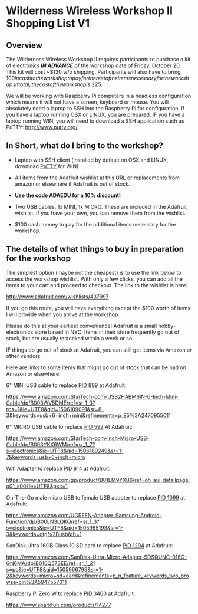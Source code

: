 # Wilderness Wireless Workshop II Shopping List V1

## Overview

The Wilderness Wireless Workshop II requires participants to purchase a kit of electronics __*IN ADVANCE*__ of the workshop date of Friday, October 20. This kit will cost ~$130 w/o shipping. Participants will also have to bring $100 in cash to the workshop to pay for the rest of the items necessary for the workshop. In total, the cost of the workshop is ~$225.

We will be working with Raspberry Pi computers in a headless configuration which means it will not have a screen, keyboard or mouse. You will absolutely need a laptop to SSH into the Raspberry Pi for configuration. If you have a laptop running OSX or LINUX, you are prepared. IF you have a laptop running WIN, you will need to download a SSH application such as PuTTY: http://www.putty.org/

## In Short, what do I bring to the workshop?

* Laptop with SSH client (installed by default on OSX and LINUX, download [PuTTY](http://www.putty.org/) for WIN)

* All items from the Adafruit wishlist at this [URL](http://www.adafruit.com/wishlists/437997)
or replacements from amazon or elsewhere if Adafruit is out of stock.

* __Use the code ADAEDU for a 10% discount!__

* Two USB cables, 1x MINI, 1x MICRO. These are included in the Adafruit wishlist. If you have your own, you can remove them from the wishlist.

* $100 cash money to pay for the additional items necessary for the workshop.

## The details of what things to buy in preparation for the workshop

The simplest option (maybe not the cheapest) is to use the link below to access the workshop wishlist. With only a few clicks, you can add all the items to your cart and proceed to checkout. The link to the wishlist is here:

http://www.adafruit.com/wishlists/437997

If you go this route, you will have everything except the $100 worth of items I will provide when you arrive at the workshop.

Please do this at your earliest convenience! Adafruit is a small hobby-electronics store based in NYC. Items in their store frequently go out of stock, but are usually restocked within a week or so.

IF things do go out of stock at Adafruit, you can still get items via Amazon or other vendors.

Here are links to some items that might go out of stock that can be had on Amazon or elsewhere:

6" MINI USB cable to replace [PID 899](https://www.adafruit.com/product/899) at Adafruit:

https://www.amazon.com/StarTech-com-USB2HABM6IN-6-Inch-Mini-Cable/dp/B003WV5DME/ref=sr_1_3?rps=1&ie=UTF8&qid=1506189091&sr=8-3&keywords=usb+6+inch+mini&refinements=p_85%3A2470955011

6" MICRO USB cable to replace [PID 592](https://www.adafruit.com/product/592) At Adafruit:

https://www.amazon.com/StarTech-com-Inch-Micro-USB-Cable/dp/B003YKX6WM/ref=sr_1_7?s=electronics&ie=UTF8&qid=1506189249&sr=1-7&keywords=usb+6+inch+micro

Wifi Adapter to replace [PID 814](https://www.adafruit.com/product/814) at Adafruit:

https://www.amazon.com/gp/product/B01EM9YXB6/ref=oh_aui_detailpage_o01_s00?ie=UTF8&psc=1

On-The-Go male micro USB to female USB adapter to replace [PID 1099](https://www.adafruit.com/product/1099) at Adafruit:

https://www.amazon.com/UGREEN-Adapter-Samsung-Android-Function/dp/B00LN3LQKQ/ref=sr_1_3?s=electronics&ie=UTF8&qid=1505965193&sr=1-3&keywords=otg%2Busb&th=1

SanDisk Ultra 16GB Class 10 SD card to replace [PID 1294](https://www.adafruit.com/product/1294) at Adafruit:

https://www.amazon.com/SanDisk-Ultra-Micro-Adapter-SDSQUNC-016G-GN6MA/dp/B010Q57SEE/ref=sr_1_2?s=pc&ie=UTF8&qid=1505966799&sr=1-2&keywords=micro+sd+card&refinements=p_n_feature_keywords_two_browse-bin%3A5947557011

Raspberry Pi Zero W to replace [PID 3400](https://www.adafruit.com/product/3400) at Adafruit:

https://www.sparkfun.com/products/14277
